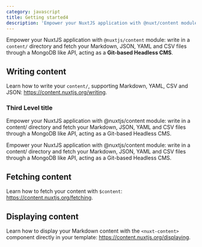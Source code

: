 ```yaml
---
category: javascript
title: Getting started4
description: 'Empower your NuxtJS application with @nuxt/content module: write in a content/ directory and fetch your Markdown, JSON, YAML and CSV files through a MongoDB like API, acting as a Git-based Headless CMS.'
---
```


<v-image src="bg2.jpg" caption="This is image test"></v-image>

Empower your NuxtJS application with `@nuxtjs/content` module: write in a `content/` directory and fetch your Markdown, JSON, YAML and CSV files through a MongoDB like API, acting as a **Git-based Headless CMS**.

## Writing content

Learn how to write your `content/`, supporting Markdown, YAML, CSV and JSON: https://content.nuxtjs.org/writing.

### Third Level title
Empower your NuxtJS application with @nuxtjs/content module: write in a content/ directory and fetch your Markdown, JSON, YAML and CSV files through a MongoDB like API, acting as a Git-based Headless CMS.

Empower your NuxtJS application with @nuxtjs/content module: write in a content/ directory and fetch your Markdown, JSON, YAML and CSV files through a MongoDB like API, acting as a Git-based Headless CMS.

## Fetching content

Learn how to fetch your content with `$content`: https://content.nuxtjs.org/fetching.

## Displaying content

Learn how to display your Markdown content with the `<nuxt-content>` component directly in your template: https://content.nuxtjs.org/displaying.
